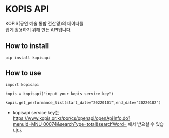 # KOPIS API
KOPIS(공연 예술 통합 전산망)의 데이터를  
쉽게 활용하기 위해 만든 API입니다.  


## How to install  
`pip install kopisapi`  

## How to use

```  
import kopisapi

kopis = kopisapi("input your kopis service key")

kopis.get_performance_list(start_date="20220101",end_date="20220102")

```  
- kopisapi service key는  
https://www.kopis.or.kr/por/cs/openapi/openApiInfo.do?menuId=MNU_00074&searchType=total&searchWord= 에서 받으실 수 있습니다.

